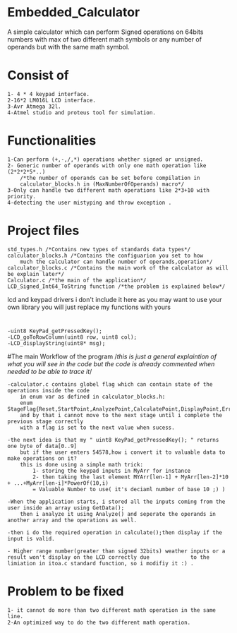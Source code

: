 # Embedded_Calculator
A simple calculator which can perform Signed operations on 64bits numbers with max of two different math symbols or any number of operands but with the same math symbol.

# Consist of
	1- 4 * 4 keypad interface.
	2-16*2 LM016L LCD interface.
	3-Avr Atmega 32l.
	4-Atmel studio and proteus tool for simulation.

# Functionalities
	1-Can perform (+,-,/,*) operations whether signed or unsigned.
	2- Generic number of operands with only one math operation like (2*2*2*5*..)
  		/*the number of operands can be set before compilation in 
  		calculator_blocks.h in (MaxNumberOfOperands) macro*/
	3-Only can handle two different math operations like 2*3+10 with priority.
	4-detecting the user mistyping and throw exception .

# Project files
	std_types.h /*Contains new types of standards data types*/
	calculator_blocks.h /*Contains the configuarion you set to how 
		much the calculator can handle number of operands,operation*/
	calculator_blocks.c /*Contains the main work of the calculator as will be explain later*/
	Calculator.c /*the main of the application*/
	LCD_Signed_Int64_ToString function /*the problem is explained below*/

lcd and keypad drivers i don't include it here as you may want to use your own library
you will just replace my functions with yours
#
	-uint8 KeyPad_getPressedKey();
  	-LCD_goToRowColumn(uint8 row, uint8 col);
	-LCD_displayString(uint8* msg);
	
#The main Workflow of the program
	/*this is just a general explaintion of what you will see in the code
		but the code is already commented when needed to be able to trace it*/

	-calculator.c contains globel flag which can contain state of the operations inside the code
		in enum var as defined in calculator_blocks.h: 
		enum StageFlag{Reset,StartPoint,AnalyzePoint,CalculatePoint,DisplayPoint,ErrorPoint};
  		and by that i cannot move to the next stage until i complete the previous stage correctly 
  		with a flag is set to the next value when sucess. 
  
	-the next idea is that my " uint8 KeyPad_getPressedKey(); " returns one byte of data[0..9] 
		but if the user enters 54578,how i convert it to valuable data to make operations on it? 
		this is done using a simple math trick:
    		1- storing the keypad inputs in MyArr for instance
    		2- then taking the last element MYArr[len-1] + MyArr[len-2]*10 + ...+MyArr[len-i]*PowerOf(10,i)
    		= Valuable Number to use( it's deciaml number of base 10 ;) )
    
	-When the application starts, i stored all the inputs coming from the user inside an array using GetData();
		then i analyze it using Analyze() and seperate the operands in another array and the operations as well.

	-then i do the required operation in calculate();then display if the input is valid.

	- Higher range number(greater than signed 32bits) weather inputs or a result won't display on the LCD correctly due 			to the limiation in itoa.c standard function, so i modifiy it :) .

# Problem to be fixed
    1- it cannot do more than two different math operation in the same line.
    2-An optimized way to do the two different math operation.
    
    
    
    
    
